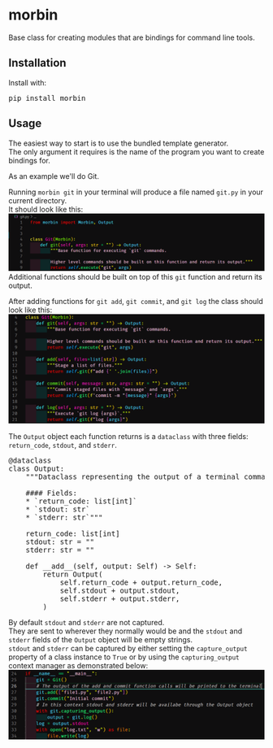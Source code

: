 # morbin

Base class for creating modules that are bindings for command line tools.

## Installation

Install with:

<pre>
pip install morbin
</pre>

## Usage

The easiest way to start is to use the bundled template generator.<br>
The only argument it requires is the name of the program you want to create bindings for.

As an example we'll do Git.

Running `morbin git` in your terminal will produce a file named `git.py` in your current directory.<br>
It should look like this:
![](/imgs/template.png)
Additional functions should be built on top of this `git` function and return its output.<br>

After adding functions for `git add`, `git commit`, and `git log` the class should look like this:
![](/imgs/functions.png)

The `Output` object each function returns is a `dataclass` with three fields: `return_code`, `stdout`, and `stderr`.<br>
<pre>
@dataclass
class Output:
    """Dataclass representing the output of a terminal command.

    #### Fields:
    * `return_code: list[int]`
    * `stdout: str`
    * `stderr: str`"""

    return_code: list[int]
    stdout: str = ""
    stderr: str = ""

    def __add__(self, output: Self) -> Self:
        return Output(
            self.return_code + output.return_code,
            self.stdout + output.stdout,
            self.stderr + output.stderr,
        )
</pre>


By default `stdout` and `stderr` are not captured.<br>
They are sent to wherever they normally would be and the `stdout` and `stderr` fields of the `Output` object will be empty strings.<br>
`stdout` and `stderr` can be captured by either setting the `capture_output` property of a class instance to `True` 
or by using the `capturing_output` context manager as demonstrated below:
![](/imgs/use.png)